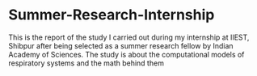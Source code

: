 # Summer-Research-Internship
This is the report of the study I carried out during my internship at IIEST, Shibpur after being selected as a summer research fellow by Indian Academy of Sciences. The study is about the computational models of respiratory systems and the math behind them
